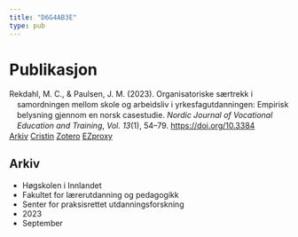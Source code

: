 ```yaml
---
title: "D6G4AB3E"
type: pub
---
```

<h1>Publikasjon</h1>
<article id="csl-bib-container-D6G4AB3E" class="csl-bib-container">
  <div class="csl-bib-body" style="line-height: 1.35; padding-left: 1em; text-indent:-1em;">
  <div class="csl-entry">Rekdahl, M. C., &amp; Paulsen, J. M. (2023). Organisatoriske s&#xE6;rtrekk i samordningen mellom skole og arbeidsliv i yrkesfagutdanningen: Empirisk belysning gjennom en norsk casestudie. <i>Nordic Journal of Vocational Education and Training</i>, <i>Vol. 13</i>(1), 54&#x2013;79. <a href="https://doi.org/10.3384">https://doi.org/10.3384</a></div>
</div>
  <div class="csl-bib-buttons">
    <a href="#taxonomy-article-D6G4AB3E" class="csl-bib-button">Arkiv</a>
    <a href alt="Cristin URL" class="csl-bib-button">Cristin</a>
    <a href alt="Zotero URL" class="csl-bib-button">Zotero</a>
    <a href="http://ezproxy.inn.no/login?url=https://doi.org/10.3384" class="csl-bib-button">EZproxy</a>
  </div>
  <div id="csl-bib-meta-container-D6G4AB3E"></div>
</article>
<div id="csl-bib-meta-D6G4AB3E" class="csl-bib-meta">
  <article id="taxonomy-article-D6G4AB3E" class="taxonomy-article">
    <h1>Arkiv</h1>
    <ul>
      <li>Høgskolen i Innlandet</li>
      <li>Fakultet for lærerutdanning og pedagogikk</li>
      <li>Senter for praksisrettet utdanningsforskning</li>
      <li>2023</li>
      <li>September</li>
    </ul>
  </article>
</div>
